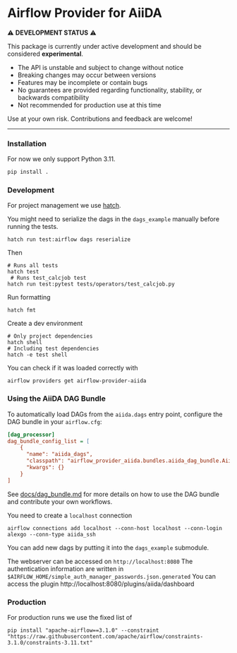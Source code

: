 # Airflow Provider for AiiDA

⚠️ **DEVELOPMENT STATUS** ⚠️

This package is currently under active development and should be considered **experimental**.

- The API is unstable and subject to change without notice
- Breaking changes may occur between versions
- Features may be incomplete or contain bugs
- No guarantees are provided regarding functionality, stability, or backwards compatibility
- Not recommended for production use at this time

Use at your own risk. Contributions and feedback are welcome!

---

### Installation

For now we only support Python 3.11.

```bash
pip install .
```

### Development

For project management we use [hatch](https://hatch.pypa.io/latest/install/).

You might need to serialize the dags in the `dags_example` manually before running the tests.
```
hatch run test:airflow dags reserialize
```
Then
```shell
# Runs all tests
hatch test
 # Runs test_calcjob test
hatch run test:pytest tests/operators/test_calcjob.py
```

Run formatting
```shell
hatch fmt
```
Create a dev environment
```shell
# Only project dependencies
hatch shell
# Including test dependencies
hatch -e test shell
```

You can check if it was loaded correctly with
```
airflow providers get airflow-provider-aiida
```

### Using the AiiDA DAG Bundle

To automatically load DAGs from the `aiida.dags` entry point, configure the DAG bundle in your `airflow.cfg`:

```ini
[dag_processor]
dag_bundle_config_list = [
    {
      "name": "aiida_dags",
      "classpath": "airflow_provider_aiida.bundles.aiida_dag_bundle.AiidaDagBundle",
      "kwargs": {}
    }
]
```

See [docs/dag_bundle.md](docs/dag_bundle.md) for more details on how to use the DAG bundle and contribute your own workflows.

You need to create a `localhost` connection 
```
airflow connections add localhost --conn-host localhost --conn-login alexgo --conn-type aiida_ssh
```
You can add new dags by putting it into the `dags_example` submodule.

The webserver can be accessed on `http://localhost:8080`
The authentication information are written in `$AIRFLOW_HOME/simple_auth_manager_passwords.json.generated`
You can access the plugin http://localhost:8080/plugins/aiida/dashboard


### Production

For production runs we use the fixed list of
```
pip install "apache-airflow==3.1.0" --constraint "https://raw.githubusercontent.com/apache/airflow/constraints-3.1.0/constraints-3.11.txt"
```
